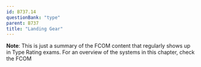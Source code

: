 ```yaml
---
id: B737.14
questionBank: "type"
parent: B737
title: "Landing Gear"
---
```


**Note**: This is just a summary of the FCOM content that regularly shows up in
Type Rating exams. For an overview of the systems in this chapter, check the
FCOM
